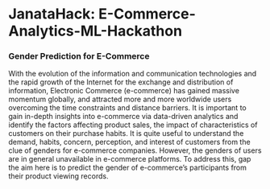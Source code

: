 # JanataHack: E-Commerce-Analytics-ML-Hackathon
### Gender Prediction for E-Commerce
With the evolution of the information and communication technologies and the rapid growth of the Internet for the exchange and distribution of information, Electronic Commerce (e-commerce) has gained massive momentum globally, and attracted more and more worldwide users overcoming the time constraints and distance barriers.
It is important to gain in-depth insights into e-commerce via data-driven analytics and identify the factors affecting product sales, the impact of characteristics of customers on their purchase habits.
It is quite useful to understand the demand, habits, concern, perception, and interest of customers from the clue of genders for e-commerce companies. 
However, the genders of users are in general unavailable in e-commerce platforms. To address this, gap the aim here is to predict the gender of e-commerce’s participants from their product viewing records.

